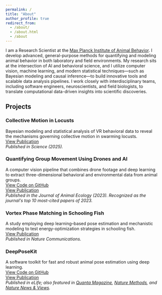 ```yaml
---
permalink: /
title: "About"
author_profile: true
redirect_from: 
  - /about/
  - /about.html
  - /about
---
```

I am a Research Scientist at the [Max Planck Institute of Animal Behavior](https://www.ab.mpg.de/). I develop advanced, general-purpose methods for quantifying and modeling animal behavior in both laboratory and field environments. My research sits at the intersection of AI and behavioral science, and I utilize computer vision, machine learning, and modern statistical techniques—such as Bayesian modeling and causal inference—to build innovative tools and scalable data analysis pipelines. I work closely with interdisciplinary teams, including software engineers, neuroscientists, and field biologists, to translate computational data-driven insights into scientific discoveries.

## Projects

### Collective Motion in Locusts
Bayesian modeling and statistical analysis of VR behavioral data to reveal the mechanisms governing collective motion in swarming locusts.  
[View Publication](https://doi.org/10.1126/science.adq7832)  
*Published in Science (2025).*

### Quantifying Group Movement Using Drones and AI
A computer vision pipeline that combines drone footage and deep learning to extract three-dimensional behavioral and environmental data from animal groups.  
[View Code on GitHub](https://github.com/benkoger/overhead-video-worked-examples)  
[View Publication](https://doi.org/10.1111/1365-2656.13904)  
*Published in the Journal of Animal Ecology (2023). Recognized as the journal's top 10 most-cited papers of 2023.*

### Vortex Phase Matching in Schooling Fish
A study employing deep learning–based pose estimation and mechanistic modeling to test energy-optimization strategies in schooling fish.  
[View Publication](https://doi.org/10.1038/s41467-020-19086-0)  
*Published in Nature Communications.*

### DeepPoseKit
A software toolkit for fast and robust animal pose estimation using deep learning.  
[View Code on GitHub](https://github.com/jgraving/deepposekit)  
[View Publication](https://elifesciences.org/articles/47994)  
*Published in eLife; also featured in [Quanta Magazine](https://www.quantamagazine.org/to-decode-the-brain-scientists-automate-the-study-of-behavior-20191210/), [Nature Methods](https://doi.org/10.1038/s41592-019-0678-2), and [Nature News & Views](https://doi.org/10.1038/d41586-019-02942-5).*